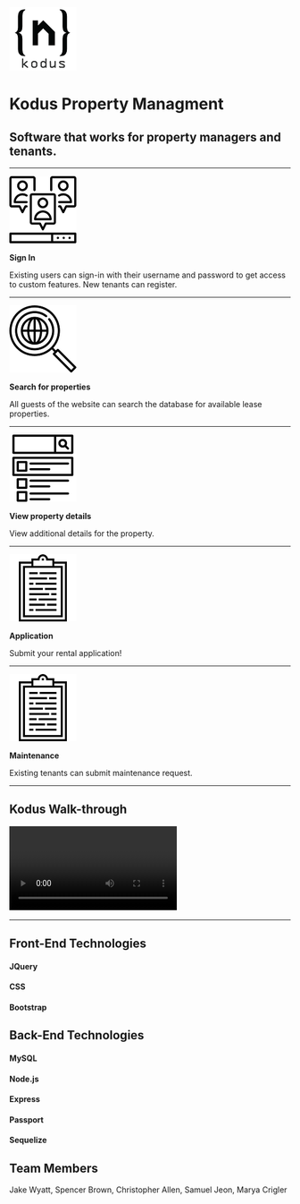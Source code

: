 ![Logo ](/public/assets/images/rm_koduslogo.png)
# Kodus Property Managment


## Software that works for property managers and tenants. 

---------
![Sign-In ](/public/assets/images/rm_sign_in.png)
<p>
<b> Sign In </b>
</p>
 Existing users can sign-in with their username and password to get access to custom features. New tenants can register. 

---------
![Search ](/public/assets/images/rm_search.png)
<p>
<b> Search for properties </b>
</p>
 All guests of the website can search the database for available lease properties. 

---------
![Details ](/public/assets/images/rm_details.png)
<p>
<b> View property details </b>
</p>
 View additional details for the property.

--------- 
![Applu ](/public/assets/images/rm_form.png)
<p>
<b> Application </b>
</p>
Submit your rental application! 

---------
![Maint ](/public/assets/images/rm_form.png)
<p>
<b> Maintenance </b>
</p>
Existing tenants can submit maintenance request. 

---------

## Kodus Walk-through 

![Demo ](/public/assets/images/KodusDemo.mp4)

---------
## Front-End Technologies

#### JQuery
#### CSS
#### Bootstrap



## Back-End Technologies

#### MySQL
#### Node.js
#### Express
#### Passport
#### Sequelize





## Team Members
Jake Wyatt, Spencer Brown, Christopher Allen, Samuel Jeon, Marya Crigler

